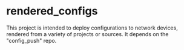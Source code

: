 # rendered_configs
This project is intended to deploy configurations to network devices, rendered from a variety of projects or sources. It depends on the "config_push" repo. 